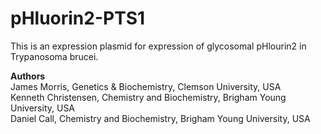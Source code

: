 # pHluorin2-PTS1
This is an expression plasmid for expression of glycosomal pHlourin2 in Trypanosoma brucei.

**Authors**<BR>
James Morris, Genetics & Biochemistry, Clemson University, USA<BR>
Kenneth Christensen, Chemistry and Biochemistry, Brigham Young University, USA <BR>
Daniel Call, Chemistry and Biochemistry, Brigham Young University, USA <BR>
